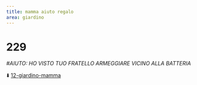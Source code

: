 ```yaml
---
title: mamma aiuto regalo
area: giardino
---
```

# 229
_#AIUTO: 
HO VISTO TUO FRATELLO ARMEGGIARE VICINO ALLA BATTERIA_

⬇️ [12-giardino-mamma](12-giardino-mamma.md) 
